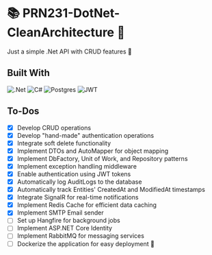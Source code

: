 # 📚 PRN231-DotNet-CleanArchitecture 🚀
Just a simple .Net API with CRUD features 🥲
## Built With
![.Net](https://img.shields.io/badge/.NET-5C2D91?style=for-the-badge&logo=.net&logoColor=white)
![C#](https://img.shields.io/badge/c%23-%23239120.svg?style=for-the-badge&logo=csharp&logoColor=white)
![Postgres](https://img.shields.io/badge/postgres-%23316192.svg?style=for-the-badge&logo=postgresql&logoColor=white)
![JWT](https://img.shields.io/badge/JWT-black?style=for-the-badge&logo=JSON%20web%20tokens)
## To-Dos
- [x] Develop CRUD operations
- [x] Develop "hand-made" authentication operations
- [x] Integrate soft delete functionality
- [x] Implement DTOs and AutoMapper for object mapping
- [x] Implement DbFactory, Unit of Work, and Repository patterns
- [x] Implement exception handling middleware
- [x] Enable authentication using JWT tokens
- [x] Automatically log AuditLogs to the database
- [x] Automatically track Entities' CreatedAt and ModifiedAt timestamps
- [x] Integrate SignalR for real-time notifications
- [x] Implement Redis Cache for efficient data caching
- [x] Implement SMTP Email sender
- [ ] Set up Hangfire for background jobs
- [ ] Implement ASP.NET Core Identity
- [ ] Implement RabbitMQ for messaging services
- [ ] Dockerize the application for easy deployment 🐳
